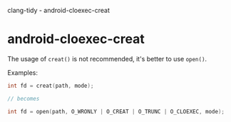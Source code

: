 clang-tidy - android-cloexec-creat

</div>

# android-cloexec-creat

The usage of `creat()` is not recommended, it's better to use `open()`.

Examples:

``` c++
int fd = creat(path, mode);

// becomes

int fd = open(path, O_WRONLY | O_CREAT | O_TRUNC | O_CLOEXEC, mode);
```
